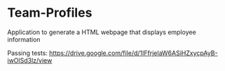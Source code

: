 # Team-Profiles
Application to generate a HTML webpage that displays employee information


Passing tests:
https://drive.google.com/file/d/1IFfrjelaW6ASiHZxycpAyB-iwOlSd3lz/view
